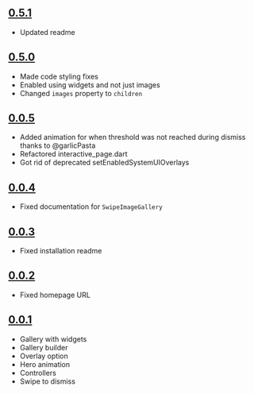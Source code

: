 ## [0.5.1](https://github.com/dbilgin/swipe_image_gallery/releases/tag/v0.5.1)

* Updated readme

## [0.5.0](https://github.com/dbilgin/swipe_image_gallery/releases/tag/v0.5.0)

* Made code styling fixes
* Enabled using widgets and not just images
* Changed `images` property to `children`

## [0.0.5](https://github.com/dbilgin/swipe_image_gallery/releases/tag/v0.0.5)

* Added animation for when threshold was not reached during dismiss thanks to @garlicPasta
* Refactored interactive_page.dart
* Got rid of deprecated setEnabledSystemUIOverlays

## [0.0.4](https://github.com/dbilgin/swipe_image_gallery/releases/tag/v0.0.4)

* Fixed documentation for `SwipeImageGallery`

## [0.0.3](https://github.com/dbilgin/swipe_image_gallery/releases/tag/v0.0.3)

* Fixed installation readme

## [0.0.2](https://github.com/dbilgin/swipe_image_gallery/releases/tag/v0.0.2)

* Fixed homepage URL

## [0.0.1](https://github.com/dbilgin/swipe_image_gallery/releases/tag/v0.0.1)

* Gallery with widgets
* Gallery builder
* Overlay option
* Hero animation
* Controllers
* Swipe to dismiss
